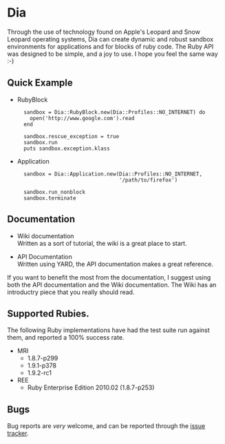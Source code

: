 # Dia  
Through the use of technology found on Apple's Leopard and Snow Leopard 
operating systems, Dia can create dynamic and robust sandbox environments 
for applications and for blocks of ruby code. The Ruby API was designed to be 
simple, and a joy to use. I hope you feel the same way :-)

## Quick Example

* RubyBlock

        sandbox = Dia::RubyBlock.new(Dia::Profiles::NO_INTERNET) do
          open('http://www.google.com').read
        end

        sandbox.rescue_exception = true
        sandbox.run
        puts sandbox.exception.klass

* Application

        sandbox = Dia::Application.new(Dia::Profiles::NO_INTERNET,
                                       '/path/to/firefox')

        sandbox.run_nonblock 
        sandbox.terminate

## Documentation

* Wiki documentation  
  Written as a sort of tutorial, the wiki is a great place to start.

* API Documentation  
  Written using YARD, the API documentation makes a great reference.

If you want to benefit the most from the documentation, I suggest using both 
the API documentation and the Wiki documentation. The Wiki has an introductry 
piece that you really should read.

## Supported Rubies.

The following Ruby implementations have had the test suite run against them, and
reported a 100% success rate.

* MRI
  * 1.8.7-p299
  * 1.9.1-p378
  * 1.9.2-rc1    
* REE
  * Ruby Enterprise Edition 2010.02 (1.8.7-p253)

## Bugs  
Bug reports are _very_ welcome, and can be reported through the
[issue tracker](http://github.com/robgleeson/dia/issues).


